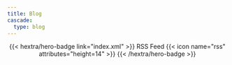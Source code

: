 ```yaml
---
title: Blog
cascade:
  type: blog
---
```


<!-- {{< callout emoji="🌐" >}}
All updates, tutorials, case studies and usecases related to Notion to md will be published here. Stay tuned :)
{{< /callout >}}

> [!TIP]
> If you have any experience with Notion to md, feel free to share it here with us by creating a pull request 🎉 -->

<div style="text-align: center; margin-top: 1em;">
{{< hextra/hero-badge link="index.xml" >}}
  <span>RSS Feed</span>
  {{< icon name="rss" attributes="height=14" >}}
{{< /hextra/hero-badge >}}
</div>
